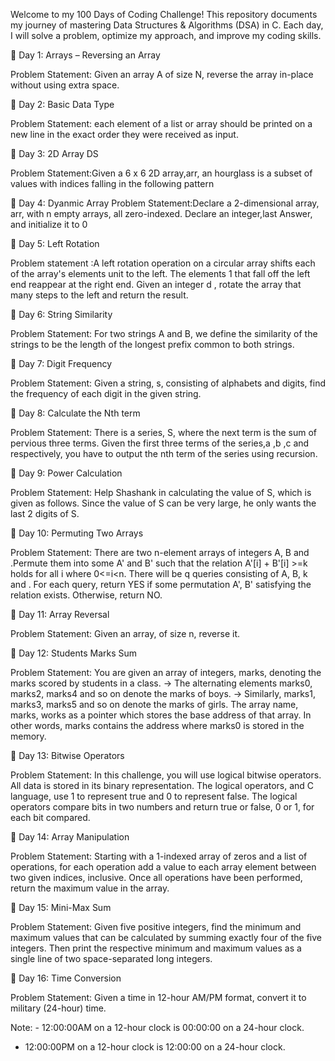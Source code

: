 Welcome to my 100 Days of Coding Challenge! This repository documents my journey of mastering Data Structures & Algorithms (DSA) in C. Each day, I will solve a problem, optimize my approach, and improve my coding skills.

📌 Day 1: Arrays – Reversing an Array

Problem Statement: Given an array A of size N, reverse the array in-place without using extra space.

📌 Day 2: Basic Data Type

Problem Statement: each element of a list or array should be printed on a new line in the exact order they were received as input.

📌 Day 3: 2D Array DS

Problem Statement:Given a 6 x 6 2D array,arr, an hourglass is a subset of values with indices falling in the following pattern

📌 Day 4: Dyanmic Array Problem Statement:Declare a 2-dimensional array, arr, with n empty arrays, all zero-indexed. Declare an integer,last Answer, and initialize it to 0

📌 Day 5: Left Rotation

Problem statement :A left rotation operation on a circular array shifts each of the array's elements unit to the left. The elements 1 that fall off the left end reappear at the right end. Given an integer d , rotate the array that many steps to the left and return the result.

📌 Day 6: String Similarity

Problem Statement: For two strings A and B, we define the similarity of the strings to be the length of the longest prefix common to both strings.

📌 Day 7: Digit Frequency

Problem Statement: Given a string, s, consisting of alphabets and digits, find the frequency of each digit in the given string.

📌 Day 8: Calculate the Nth term

Problem Statement: There is a series, S, where the next term is the sum of pervious three terms. Given the first three terms of the series,a ,b ,c and  respectively, you have to output the nth term of the series using recursion.

📌 Day 9: Power Calculation

Problem Statement: Help Shashank in calculating the value of S, which is given as follows. Since the value of S can be very large, he only wants the last 2 digits of S.

📌 Day 10: Permuting Two Arrays

Problem Statement: There are two n-element arrays of integers A, B and .Permute them into some A' and B' such that the relation A'[i] + B'[i] >=k holds for all i where 0<=i<n.
There will be q queries consisting of A, B, k and . For each query, return YES if some permutation A', B' satisfying the relation exists. Otherwise, return NO.

📌 Day 11: Array Reversal

Problem Statement: Given an array, of size n, reverse it.

📌 Day 12: Students Marks Sum

Problem Statement: You are given an array of integers, marks, denoting the marks scored by students in a class.
-> The alternating elements marks0, marks2, marks4 and so on denote the marks of boys.
-> Similarly, marks1, marks3, marks5 and so on denote the marks of girls.
The array name, marks, works as a pointer which stores the base address of that array. In other words, marks contains the address where marks0 is stored in the memory.

📌 Day 13: Bitwise Operators

Problem Statement: In this challenge, you will use logical bitwise operators. All data is stored in its binary representation. The logical operators, and C language, use 1 to represent true and 0 to represent false. The logical operators compare bits in two numbers and return true or false, 0 or 1, for each bit compared.

📌 Day 14: Array Manipulation

Problem Statement: Starting with a 1-indexed array of zeros and a list of operations, for each operation add a value to each array element between two given indices, inclusive. Once all operations have been performed, return the maximum value in the array.

📌 Day 15: Mini-Max Sum

Problem Statement: Given five positive integers, find the minimum and maximum values that can be calculated by summing exactly four of the five integers. Then print the respective minimum and maximum values as a single line of two space-separated long integers.

📌 Day 16: Time Conversion

Problem Statement: Given a time in 12-hour AM/PM format, convert it to military (24-hour) time.

Note: - 12:00:00AM on a 12-hour clock is 00:00:00 on a 24-hour clock.
- 12:00:00PM on a 12-hour clock is 12:00:00 on a 24-hour clock.
